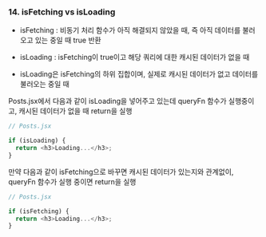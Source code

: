 ### 14. isFetching vs isLoading

- isFetching : 비동기 처리 함수가 아직 해결되지 않았을 때, 즉 아직 데이터를 불러오고 있는 중일 때 true 반환

- isLoading : isFetching이 true이고 해당 쿼리에 대한 캐시된 데이터가 없을 때
- isLoading은 isFetching의 하위 집합이며, 실제로 캐시된 데이터가 없고 데이터를 불러오는 중일 때

Posts.jsx에서 다음과 같이 isLoading을 넣어주고 있는데
queryFn 함수가 실행중이고, 캐시된 데이터가 없을 때
return을 실행

```js
// Posts.jsx

if (isLoading) {
  return <h3>Loading...</h3>;
}
```

만약 다음과 같이 isFetching으로 바꾸면
캐시된 데이터가 있는지와 관계없이, queryFn 함수가 실행 중이면
return을 실행

```js
// Posts.jsx

if (isFetching) {
  return <h3>Loading...</h3>;
}
```
